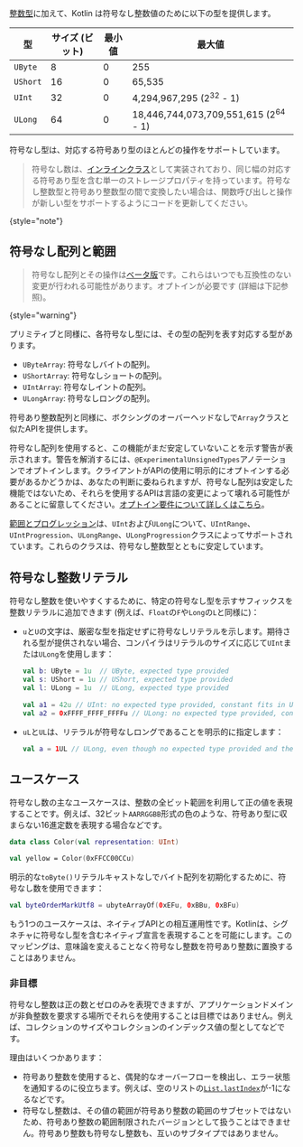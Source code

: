 [//]: # (title: 符号なし整数型)

[整数型](numbers.md#integer-types)に加えて、Kotlin は符号なし整数値のために以下の型を提供します。

| 型       | サイズ (ビット) | 最小値 | 最大値                                          |
|----------|-----------------|--------|-------------------------------------------------|
| `UByte`  | 8               | 0      | 255                                             |
| `UShort` | 16              | 0      | 65,535                                          |
| `UInt`   | 32              | 0      | 4,294,967,295 (2<sup>32</sup> - 1)              |
| `ULong`  | 64              | 0      | 18,446,744,073,709,551,615 (2<sup>64</sup> - 1) |

符号なし型は、対応する符号あり型のほとんどの操作をサポートしています。

> 符号なし数は、[インラインクラス](inline-classes.md)として実装されており、同じ幅の対応する符号あり型を含む単一のストレージプロパティを持っています。符号なし整数型と符号あり整数型の間で変換したい場合は、関数呼び出しと操作が新しい型をサポートするようにコードを更新してください。
>
{style="note"}

## 符号なし配列と範囲

> 符号なし配列とその操作は[ベータ版](components-stability.md)です。これらはいつでも互換性のない変更が行われる可能性があります。オプトインが必要です (詳細は下記参照)。
>
{style="warning"}

プリミティブと同様に、各符号なし型には、その型の配列を表す対応する型があります。

*   `UByteArray`: 符号なしバイトの配列。
*   `UShortArray`: 符号なしショートの配列。
*   `UIntArray`: 符号なしイントの配列。
*   `ULongArray`: 符号なしロングの配列。

符号あり整数配列と同様に、ボクシングのオーバーヘッドなしで`Array`クラスと似たAPIを提供します。

符号なし配列を使用すると、この機能がまだ安定していないことを示す警告が表示されます。警告を解消するには、`@ExperimentalUnsignedTypes`アノテーションでオプトインします。クライアントがAPIの使用に明示的にオプトインする必要があるかどうかは、あなたの判断に委ねられますが、符号なし配列は安定した機能ではないため、それらを使用するAPIは言語の変更によって壊れる可能性があることに留意してください。[オプトイン要件について詳しくはこちら](opt-in-requirements.md)。

[範囲とプログレッション](ranges.md)は、`UInt`および`ULong`について、`UIntRange`、`UIntProgression`、`ULongRange`、`ULongProgression`クラスによってサポートされています。これらのクラスは、符号なし整数型とともに安定しています。

## 符号なし整数リテラル

符号なし整数を使いやすくするために、特定の符号なし型を示すサフィックスを整数リテラルに追加できます (例えば、`Float`の`F`や`Long`の`L`と同様に)：

*   `u`と`U`の文字は、厳密な型を指定せずに符号なしリテラルを示します。期待される型が提供されない場合、コンパイラはリテラルのサイズに応じて`UInt`または`ULong`を使用します：

    ```kotlin
    val b: UByte = 1u  // UByte, expected type provided
    val s: UShort = 1u // UShort, expected type provided
    val l: ULong = 1u  // ULong, expected type provided
  
    val a1 = 42u // UInt: no expected type provided, constant fits in UInt
    val a2 = 0xFFFF_FFFF_FFFFu // ULong: no expected type provided, constant doesn't fit in UInt
    ```

*   `uL`と`UL`は、リテラルが符号なしロングであることを明示的に指定します：

    ```kotlin
    val a = 1UL // ULong, even though no expected type provided and the constant fits into UInt
    ```

## ユースケース

符号なし数の主なユースケースは、整数の全ビット範囲を利用して正の値を表現することです。例えば、32ビット`AARRGGBB`形式の色のような、符号あり型に収まらない16進定数を表現する場合などです。

```kotlin
data class Color(val representation: UInt)

val yellow = Color(0xFFCC00CCu)
```

明示的な`toByte()`リテラルキャストなしでバイト配列を初期化するために、符号なし数を使用できます：

```kotlin
val byteOrderMarkUtf8 = ubyteArrayOf(0xEFu, 0xBBu, 0xBFu)
```

もう1つのユースケースは、ネイティブAPIとの相互運用性です。Kotlinは、シグネチャに符号なし型を含むネイティブ宣言を表現することを可能にします。このマッピングは、意味論を変えることなく符号なし整数を符号あり整数に置換することはありません。

### 非目標

符号なし整数は正の数とゼロのみを表現できますが、アプリケーションドメインが非負整数を要求する場所でそれらを使用することは目標ではありません。例えば、コレクションのサイズやコレクションのインデックス値の型としてなどです。

理由はいくつかあります：

*   符号あり整数を使用すると、偶発的なオーバーフローを検出し、エラー状態を通知するのに役立ちます。例えば、空のリストの[`List.lastIndex`](https://kotlinlang.org/api/latest/jvm/stdlib/kotlin.collections/last-index.html)が-1になるなどです。
*   符号なし整数は、その値の範囲が符号あり整数の範囲のサブセットではないため、符号あり整数の範囲制限されたバージョンとして扱うことはできません。符号あり整数も符号なし整数も、互いのサブタイプではありません。